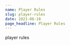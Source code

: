 ```yaml
---
name: Player Rules
slug: player-rules
date: 2021-06-18
page_headline: Player Rules
---
```


player rules
